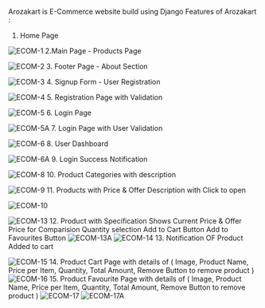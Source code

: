 Arozakart is E-Commerce website build using Django
Features of Arozakart :
1. Home Page
   
![ECOM-1](https://github.com/Suryaprabha1030/E-Commerce-Website/assets/149596831/c94ea2f6-b029-478b-8804-65d8c323fb2a)
2.Main Page - Products Page

![ECOM-2](https://github.com/Suryaprabha1030/E-Commerce-Website/assets/149596831/73882bcd-8f62-4518-a1fc-310b056c690d)
3. Footer Page - About Section

![ECOM-3](https://github.com/Suryaprabha1030/E-Commerce-Website/assets/149596831/fb15029e-4f62-4262-9619-9b093ba3903d)
4. Signup Form - User Registration 

![ECOM-4](https://github.com/Suryaprabha1030/E-Commerce-Website/assets/149596831/6f939050-5a0a-4d65-9e40-ee960995feaf)
5. Registration Page with Validation 

![ECOM-5](https://github.com/Suryaprabha1030/E-Commerce-Website/assets/149596831/8b67586d-0da0-4dff-a75c-e6ab9208424d)
6. Login Page

![ECOM-5A](https://github.com/Suryaprabha1030/E-Commerce-Website/assets/149596831/d8f1a6c8-f325-4bc5-aabd-d6c65f6bd427)
7. Login Page with User Validation

![ECOM-6](https://github.com/Suryaprabha1030/E-Commerce-Website/assets/149596831/d2bb24d4-6a15-4106-8c33-f6b1cfcbcc82)
8. User Dashboard

![ECOM-6A](https://github.com/Suryaprabha1030/E-Commerce-Website/assets/149596831/7817888e-82d8-4673-8fe4-c890dc1de028)
9. Login Success Notification 

![ECOM-8](https://github.com/Suryaprabha1030/E-Commerce-Website/assets/149596831/6750a53f-7b70-4503-8029-2eed3ce36d7a)
10. Product Categories with description

![ECOM-9](https://github.com/Suryaprabha1030/E-Commerce-Website/assets/149596831/b4949f49-5574-4867-9a50-ea37f03da404)
11. Products with Price & Offer Description with Click to open

![ECOM-10](https://github.com/Suryaprabha1030/E-Commerce-Website/assets/149596831/fc68ac78-c08b-45d6-a323-cf20b92c9ea0)

![ECOM-13](https://github.com/Suryaprabha1030/E-Commerce-Website/assets/149596831/59a8051a-111b-4509-b8b4-934863b7137a)
12. Product with Specification 
   Shows Current Price & Offer Price for Comparision
   Quantity selection
   Add to Cart Button
   Add to Favourites Button
![ECOM-13A](https://github.com/Suryaprabha1030/E-Commerce-Website/assets/149596831/11b103ff-3b1a-49ad-9a58-35a69ab13270)
![ECOM-14](https://github.com/Suryaprabha1030/E-Commerce-Website/assets/149596831/a267a693-af7d-4d72-be3a-5c90d06f0171)
13. Notification OF Product Added to cart

![ECOM-15](https://github.com/Suryaprabha1030/E-Commerce-Website/assets/149596831/c58db2f4-cc0c-4ab8-a41c-a111f41595e6)
14. Product Cart Page with details of ( Image, Product Name, Price per Item, Quantity, Total Amount, Remove Button to remove product )
![ECOM-16](https://github.com/Suryaprabha1030/E-Commerce-Website/assets/149596831/c76a4037-f592-4f4e-af05-c6e2e78fea51)
15. Product Favourite Page with details of ( Image, Product Name, Price per Item, Quantity, Total Amount, Remove Button to remove product )
![ECOM-17](https://github.com/Suryaprabha1030/E-Commerce-Website/assets/149596831/b2f7df44-e3de-4d47-97f5-79ed5ae9a3b9)
![ECOM-17A](https://github.com/Suryaprabha1030/E-Commerce-Website/assets/149596831/24367033-7c08-4ae3-901d-c8faab786de0)


